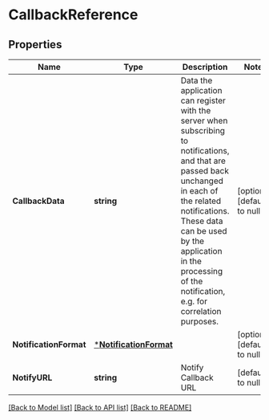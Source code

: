 # CallbackReference

## Properties
Name | Type | Description | Notes
------------ | ------------- | ------------- | -------------
**CallbackData** | **string** | Data the application can register with the server when subscribing to notifications, and that are passed back unchanged in each of the related notifications. These data can be used by the application in the processing of the notification, e.g. for correlation purposes. | [optional] [default to null]
**NotificationFormat** | [***NotificationFormat**](NotificationFormat.md) |  | [optional] [default to null]
**NotifyURL** | **string** | Notify Callback URL | [default to null]

[[Back to Model list]](../README.md#documentation-for-models) [[Back to API list]](../README.md#documentation-for-api-endpoints) [[Back to README]](../README.md)


